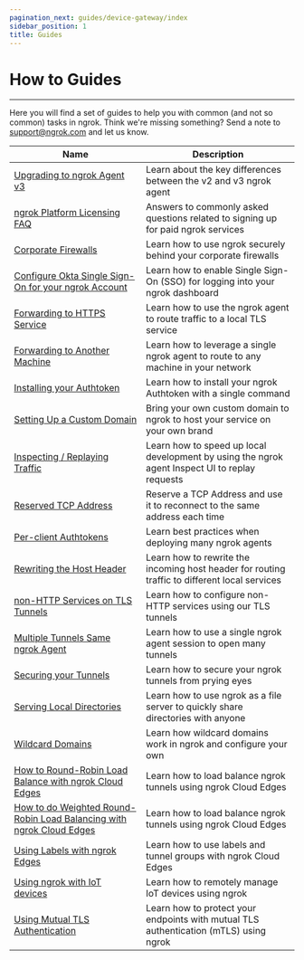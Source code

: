 ```yaml
---
pagination_next: guides/device-gateway/index
sidebar_position: 1
title: Guides
---
```


# How to Guides

---

Here you will find a set of guides to help you with common (and not so common) tasks in ngrok. Think we're missing something? Send a note to [support@ngrok.com](mailto:support@ngrok.com) and let us know.

| Name                                                                                                                                     | Description                                                                                    |
| ---------------------------------------------------------------------------------------------------------------------------------------- | ---------------------------------------------------------------------------------------------- |
| [Upgrading to ngrok Agent v3](/guides/upgrade-v2-v3)                                                                                     | Learn about the key differences between the v2 and v3 ngrok agent                              |
| [ngrok Platform Licensing FAQ](/guides/licensing)                                                                                        | Answers to commonly asked questions related to signing up for paid ngrok services              |
| [Corporate Firewalls](/guides/running-behind-firewalls)                                                                                  | Learn how to use ngrok securely behind your corporate firewalls                                |
| [Configure Okta Single Sign-On for your ngrok Account](/guides/dashboard-sso-okta-setup)                                                 | Learn how to enable Single Sign-On (SSO) for logging into your ngrok dashboard                 |
| [Forwarding to HTTPS Service](/secure-tunnels/tunnels/http-tunnels#local-https)                                                          | Learn how to use the ngrok agent to route traffic to a local TLS service                       |
| [Forwarding to Another Machine](/secure-tunnels/non-local)                                                                               | Learn how to leverage a single ngrok agent to route to any machine in your network             |
| [Installing your Authtoken](/secure-tunnels/ngrok-agent/tunnel-authtokens)                                                               | Learn how to install your ngrok Authtoken with a single command                                |
| [Setting Up a Custom Domain](/guides/how-to-set-up-a-custom-domain)                                                                      | Bring your own custom domain to ngrok to host your service on your own brand                   |
| [Inspecting / Replaying Traffic](/secure-tunnels/ngrok-agent/web-inspection-interface)                                                   | Learn how to speed up local development by using the ngrok agent Inspect UI to replay requests |
| [Reserved TCP Address](/secure-tunnels/tunnels/tcp-tunnels#tcp-remote-addr)                                                              | Reserve a TCP Address and use it to reconnect to the same address each time                    |
| [Per-client Authtokens](secure-tunnels/ngrok-agent/tunnel-authtokens#per-agent-authtokens)                                               | Learn best practices when deploying many ngrok agents                                          |
| [Rewriting the Host Header](/secure-tunnels/tunnels/http-tunnels#host-header)                                                            | Learn how to rewrite the incoming host header for routing traffic to different local services  |
| [non-HTTP Services on TLS Tunnels](/secure-tunnels/tunnels/tls-tunnels#tls-agnostic)                                                     | Learn how to configure non-HTTP services using our TLS tunnels                                 |
| [Multiple Tunnels Same ngrok Agent](/secure-tunnels/ngrok-agent/reference/config#tunnel-definitions)                                     | Learn how to use a single ngrok agent session to open many tunnels                             |
| [Securing your Tunnels](/guides/securing-your-tunnels)                                                                                   | Learn how to secure your ngrok tunnels from prying eyes                                        |
| [Serving Local Directories](/secure-tunnels/tunnels/http-tunnels#file-url)                                                               | Learn how to use ngrok as a file server to quickly share directories with anyone               |
| [Wildcard Domains](/cloud-edge/endpoints#wildcard-domains)                                                                               | Learn how wildcard domains work in ngrok and configure your own                                |
| [How to Round-Robin Load Balance with ngrok Cloud Edges](/guides/how-to-round-robin-load-balance-with-ngrok-cloud-edges)                 | Learn how to load balance ngrok tunnels using ngrok Cloud Edges                                |
| [How to do Weighted Round-Robin Load Balancing with ngrok Cloud Edges](/guides/how-to-do-weighted-load-balancing-with-ngrok-cloud-edges) | Learn how to load balance ngrok tunnels using ngrok Cloud Edges                                |
| [Using Labels with ngrok Edges](/guides/using-labels-within-ngrok)                                                                       | Learn how to use labels and tunnel groups with ngrok Cloud Edges                               |
| [Using ngrok with IoT devices](/guides/device-gateway)                                                                                   | Learn how to remotely manage IoT devices using ngrok                                           |
| [Using Mutual TLS Authentication](/guides/using-tls-mutual-authentication)                                                               | Learn how to protect your endpoints with mutual TLS authentication (mTLS) using ngrok          |
